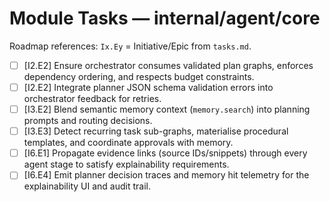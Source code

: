 # Module Tasks — internal/agent/core

Roadmap references: `Ix.Ey` = Initiative/Epic from `tasks.md`.

- [ ] [I2.E2] Ensure orchestrator consumes validated plan graphs, enforces dependency ordering, and respects budget constraints.
- [ ] [I2.E2] Integrate planner JSON schema validation errors into orchestrator feedback for retries.
- [ ] [I3.E2] Blend semantic memory context (`memory.search`) into planning prompts and routing decisions.
- [ ] [I3.E3] Detect recurring task sub-graphs, materialise procedural templates, and coordinate approvals with memory.
- [ ] [I6.E1] Propagate evidence links (source IDs/snippets) through every agent stage to satisfy explainability requirements.
- [ ] [I6.E4] Emit planner decision traces and memory hit telemetry for the explainability UI and audit trail.
